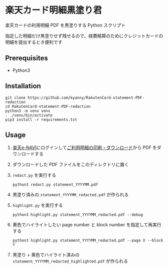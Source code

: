 # 楽天カード明細黒塗り君

楽天カードの利用明細 PDF を黒塗りする Python スクリプト

指定した明細だけ黒塗りせず残せるので、経費精算のためにクレジットカードの明細を提出するとき便利です

## Prerequisites

- Python3

## Installation

```
git clone https://github.com/kyanny/RakutenCard-statement-PDF-redaction
cd RakutenCard-statement-PDF-redaction
python3 -m venv venv
. ./venv/bin/activate
pip3 install -r requirements.txt
```

## Usage

1. [楽天e-NAVI](https://www.rakuten-card.co.jp/e-navi/)にログインして[ご利用明細の印刷・ダウンロード](https://www.rakuten-card.co.jp/e-navi/members/statement/download-list.xhtml)から PDF をダウンロードする
2. ダウンロードした PDF ファイルをこのディレクトリに置く
3. `redact.py` を実行する

    ```
    python3 redact.py statement_YYYYMM.pdf
    ```

4. 黒塗り済みの `statement_YYYYMM_redacted.pdf` が作られる
5. `highlight.py` を実行する

    ```
    python3 highlight.py statement_YYYYMM_redacted.pdf --debug
    ```
6. 黄色でハイライトしたい page number と block number を指定して再実行する

    ```
    python3 highlight.py statement_YYYYMM_redacted.pdf --page X --block Y
    ```

7. 黒塗り + 黄色でハイライト済みの `statement_YYYYMM_redacted_highlighted.pdf` が作られる
